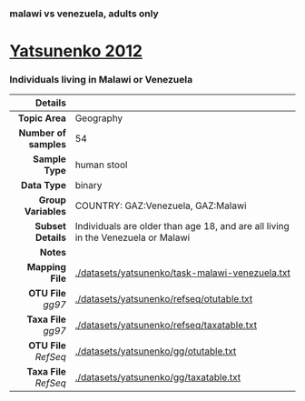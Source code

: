 ### malawi vs venezuela, adults only
# [Yatsunenko 2012]( ../docs/yatsunenko.html )
### Individuals living in Malawi or Venezuela

| Details                   |                                                           |
| ------------------------: |-----------------------------------------------------------|
| **Topic Area**                | Geography                                                |
| **Number of samples**         | 54                                         |
| **Sample Type**               | human stool                                         |
| **Data Type**                 | binary                                           |
| **Group Variables**           | COUNTRY: GAZ:Venezuela, GAZ:Malawi                                          |
| **Subset Details**            | Individuals are older than age 18, and are all living in the Venezuela or Malawi                                  |
| **Notes**                     |                                          |
| **Mapping File**              | [./datasets/yatsunenko/task-malawi-venezuela.txt]( ../datasets/yatsunenko/./datasets/yatsunenko/task-malawi-venezuela.txt)        |
| **OTU File** *gg97*           | [./datasets/yatsunenko/refseq/otutable.txt]( ../datasets/yatsunenko/./datasets/yatsunenko/refseq/otutable.txt)          |
| **Taxa File** *gg97*          | [./datasets/yatsunenko/refseq/taxatable.txt]( ../datasets/yatsunenko/./datasets/yatsunenko/refseq/taxatable.txt)        |
| **OTU File** *RefSeq*         | [./datasets/yatsunenko/gg/otutable.txt]( ../datasets/yatsunenko/./datasets/yatsunenko/gg/otutable.txt)  |
| **Taxa File** *RefSeq*        | [./datasets/yatsunenko/gg/taxatable.txt]( ../datasets/yatsunenko/./datasets/yatsunenko/gg/taxatable.txt)|